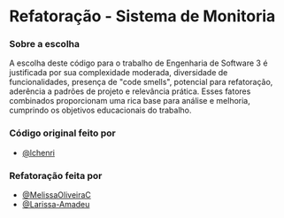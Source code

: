 # Refatoração - Sistema de Monitoria

### Sobre a escolha

A escolha deste código para o trabalho de Engenharia de Software 3 é
justificada por sua complexidade moderada, diversidade de funcionalidades,
presença de "code smells", potencial para refatoração, aderência a padrões de
projeto e relevância prática. Esses fatores combinados proporcionam uma rica base
para análise e melhoria, cumprindo os objetivos educacionais do trabalho.

### Código original feito por

- [@lchenri](https://github.com/lchenri)

### Refatoração feita por

- [@MelissaOliveiraC](https://github.com/MelissaOliveiraC)
- [@Larissa-Amadeu](https://github.com/Larissa-Amadeu)